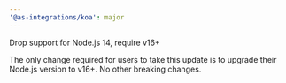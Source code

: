 ```yaml
---
'@as-integrations/koa': major
---
```


Drop support for Node.js 14, require v16+

The only change required for users to take this update is to upgrade their Node.js version to v16+. No other breaking changes.
